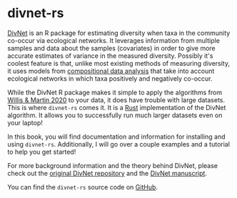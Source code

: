 # divnet-rs

[DivNet](https://github.com/adw96/DivNet) is an R package for estimating diversity when taxa in the community co-occur via ecological networks.  It leverages information from multiple samples and data about the samples (covariates) in order to give more accurate estimates of variance in the measured diversity.  Possibly it's coolest feature is that, unlike most existing methods of measuring diversity, it uses models from [compositional data analysis](https://en.wikipedia.org/wiki/Compositional_data) that take into account ecological networks in which taxa positively and negatively co-occur.

While the DivNet R package makes it simple to apply the algorithms from [Willis & Martin 2020](https://github.com/adw96/DivNet) to your data, it does have trouble with large datasets.  This is where `divnet-rs` comes it.  It is a [Rust](TODO) implementation of the DivNet algorithm.  It allows you to successfully run much larger datasets even on your laptop!

In this book, you will find documentation and information for installing and using `divnet-rs`.  Additionally, I will go over a couple examples and a tutorial to help you get started!

For more background information and the theory behind DivNet, please check out the [original DivNet repository](https://github.com/adw96/DivNet) and the [DivNet manuscript](https://doi.org/10.1093/biostatistics/kxaa015).

You can find the `divnet-rs` source code on [GitHub](https://github.com/mooreryan/divnet-rs).
